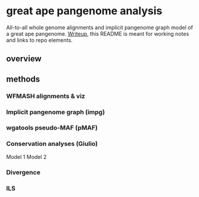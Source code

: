 # great ape pangenome analysis

All-to-all whole genome alignments and implicit pangenome graph model of a great ape pangenome.
[Writeup](https://docs.google.com/document/d/1ht0laAKIW8eDM_FX9aq9a_eJzx1lbI7ZDLBmLME9vr8/edit?usp=sharing), this README is meant for working notes and links to repo elements.

## overview

## methods

### WFMASH alignments & viz

### Implicit pangenome graph (impg)

### wgatools pseudo-MAF (pMAF)

### Conservation analyses (Giulio)
Model 1
Model 2

### Divergence

### ILS



